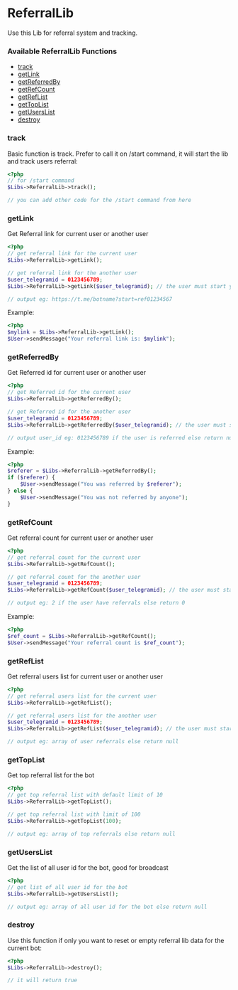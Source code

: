 # ReferralLib

Use this Lib for referral system and tracking.

### Available ReferralLib Functions
   * [track](#track)
   * [getLink](#getlink)
   * [getReferredBy](#getreferredby)
   * [getRefCount](#getrefcount)
   * [getRefList](#getreflist)
   * [getTopList](#gettoplist)
   * [getUsersList](#getuserslist)
   * [destroy](#destroy)


### track
Basic function is track. Prefer to call it on /start command, it will start the lib and track users referral:  

```php
<?php
// for /start command
$Libs->ReferralLib->track();

// you can add other code for the /start command from here
```

### getLink
Get Referral link for current user or another user

```php
<?php
// get referral link for the current user
$Libs->ReferralLib->getLink();

// get referral link for the another user
$user_telegramid = 0123456789;
$Libs->ReferralLib->getLink($user_telegramid); // the user must start your bot for this to work

// output eg: https://t.me/botname?start=ref01234567
```

Example:
```php
<?php
$mylink = $Libs->ReferralLib->getLink();
$User->sendMessage("Your referral link is: $mylink");
```

### getReferredBy
Get Referred id for current user or another user

```php
<?php
// get Referred id for the current user
$Libs->ReferralLib->getReferredBy();

// get Referred id for the another user
$user_telegramid = 0123456789;
$Libs->ReferralLib->getReferredBy($user_telegramid); // the user must start your bot for this to work

// output user_id eg: 0123456789 if the user is referred else return null
```

Example:
```php
<?php
$referer = $Libs->ReferralLib->getReferredBy();
if ($referer) {
    $User->sendMessage("You was referred by $referer");
} else {
    $User->sendMessage("You was not referred by anyone");
}
```

### getRefCount
Get referral count for current user or another user

```php
<?php
// get referral count for the current user
$Libs->ReferralLib->getRefCount();

// get referral count for the another user
$user_telegramid = 0123456789;
$Libs->ReferralLib->getRefCount($user_telegramid); // the user must start your bot for this to work

// output eg: 2 if the user have referrals else return 0
```

Example:
```php
<?php
$ref_count = $Libs->ReferralLib->getRefCount();
$User->sendMessage("Your referral count is $ref_count");
```

### getRefList
Get referral users list for current user or another user

```php
<?php
// get referral users list for the current user
$Libs->ReferralLib->getRefList();

// get referral users list for the another user
$user_telegramid = 0123456789;
$Libs->ReferralLib->getRefList($user_telegramid); // the user must start your bot for this to work

// output eg: array of user referrals else return null
```

### getTopList
Get top referral list for the bot

```php
<?php
// get top referral list with default limit of 10
$Libs->ReferralLib->getTopList();

// get top referral list with limit of 100
$Libs->ReferralLib->getTopList(100);

// output eg: array of top referrals else return null
```

### getUsersList
Get the list of all user id for the bot, good for broadcast

```php
<?php
// get list of all user id for the bot
$Libs->ReferralLib->getUsersList();

// output eg: array of all user id for the bot else return null
```

### destroy
Use this function if only you want to reset or empty referral lib data for the current bot:  

```php
<?php
$Libs->ReferralLib->destroy();

// it will return true
```
